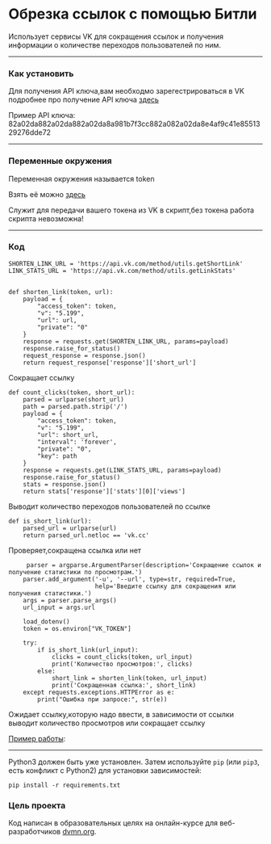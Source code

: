 # Обрезка ссылок с помощью Битли #

Использует сервисы VK для сокращения ссылок и получения информации о количестве переходов пользователей по ним.

---

### Как установить

Для получения API ключа,вам необходмо зарегестрироваться в VK подробнее про получение API ключа [здесь](https://dev.vk.com/ru/api/access-token/getting-started)

Пример API ключа: 82a02da882a02da882a02da8a981b7f3cc882a082a02da8e4af9c41e8551329276dde72

---

### Переменные окружения

Переменная окружения называется token

Взять её можно [здесь](https://dev.vk.com/ru/api/access-token/getting-started)

Служит для передачи вашего токена из VK в скрипт,без токена работа скрипта невозможна! 

---

### Код

```
SHORTEN_LINK_URL = 'https://api.vk.com/method/utils.getShortLink'
LINK_STATS_URL = 'https://api.vk.com/method/utils.getLinkStats'


def shorten_link(token, url):
    payload = {
        "access_token": token,
        "v": "5.199",
        "url": url,
        "private": "0"
    }
    response = requests.get(SHORTEN_LINK_URL, params=payload)
    response.raise_for_status()
    request_response = response.json()
    return request_response['response']['short_url']
```
Сокращает ссылку

```
def count_clicks(token, short_url):
    parsed = urlparse(short_url)
    path = parsed.path.strip('/')
    payload = {
        "access_token": token,
        "v": "5.199",
        "url": short_url,
        "interval": 'forever',
        "private": "0",
        "key": path
    }
    response = requests.get(LINK_STATS_URL, params=payload)
    response.raise_for_status()
    stats = response.json()
    return stats['response']['stats'][0]['views']
```
Выводит количество переходов пользователей по ссылке

```
def is_short_link(url):
    parsed_url = urlparse(url)
    return parsed_url.netloc == 'vk.cc'
```

Проверяет,сокращена ссылка или нет

```
     parser = argparse.ArgumentParser(description='Сокращение ссылок и получение статистики по просмотрам.')
    parser.add_argument('-u', '--url', type=str, required=True,
                        help='Введите ссылку для сокращения или получения статистики.')
    args = parser.parse_args()
    url_input = args.url

    load_dotenv()
    token = os.environ["VK_TOKEN"]

    try:
        if is_short_link(url_input):
            clicks = count_clicks(token, url_input)
            print('Количество просмотров:', clicks)
        else:
            short_link = shorten_link(token, url_input)
            print('Сокращенная ссылка:', short_link)
    except requests.exceptions.HTTPError as e:
        print("Ошибка при запросе:", str(e))
```

Ожидает ссылку,которую надо ввести, в зависимости от ссылки выводит количество просмотров или сокращает ссылку

[Пример работы](https://imgur.com/a/5AG0OhT):

---

Python3 должен быть уже установлен. 
Затем используйте `pip` (или `pip3`, есть конфликт с Python2) для установки зависимостей:
```
pip install -r requirements.txt
```

### Цель проекта

Код написан в образовательных целях на онлайн-курсе для веб-разработчиков [dvmn.org](https://dvmn.org/).
